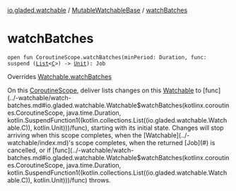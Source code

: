 [io.gladed.watchable](../index.md) / [MutableWatchableBase](index.md) / [watchBatches](./watch-batches.md)

# watchBatches

`open fun CoroutineScope.watchBatches(minPeriod: Duration, func: suspend (`[`List`](https://kotlinlang.org/api/latest/jvm/stdlib/kotlin.collections/-list/index.html)`<`[`C`](index.md#C)`>) -> `[`Unit`](https://kotlinlang.org/api/latest/jvm/stdlib/kotlin/-unit/index.html)`): Job`

Overrides [Watchable.watchBatches](../-watchable/watch-batches.md)

On this [CoroutineScope](#), deliver lists changes on this [Watchable](../-watchable/index.md) to [func](../-watchable/watch-batches.md#io.gladed.watchable.Watchable$watchBatches(kotlinx.coroutines.CoroutineScope, java.time.Duration, kotlin.SuspendFunction1((kotlin.collections.List((io.gladed.watchable.Watchable.C)), kotlin.Unit)))/func), starting with its initial
state. Changes will stop arriving when this scope completes, when the [Watchable](../-watchable/index.md)'s scope completes, when
the returned [Job](#) is cancelled, or if [func](../-watchable/watch-batches.md#io.gladed.watchable.Watchable$watchBatches(kotlinx.coroutines.CoroutineScope, java.time.Duration, kotlin.SuspendFunction1((kotlin.collections.List((io.gladed.watchable.Watchable.C)), kotlin.Unit)))/func) throws.

